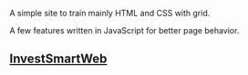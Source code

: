 <p>A simple site to train mainly HTML and CSS with grid.</p>
<p>A few features written in JavaScript for better page behavior.</p>

## [InvestSmartWeb](https://kaweight.github.io/Investment/)
